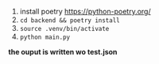 1. install poetry https://python-poetry.org/
2. `cd backend && poetry install`
3. `source .venv/bin/activate`
4. `python main.py`

**the ouput is written wo test.json**
